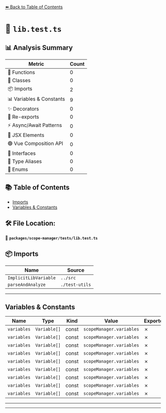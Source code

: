 [⬅️ Back to Table of Contents](../../../index.md)

# 📄 `lib.test.ts`

## 📊 Analysis Summary

| Metric | Count |
|--------|-------|
| 🔧 Functions | 0 |
| 🧱 Classes | 0 |
| 📦 Imports | 2 |
| 📊 Variables & Constants | 9 |
| ✨ Decorators | 0 |
| 🔄 Re-exports | 0 |
| ⚡ Async/Await Patterns | 0 |
| 💠 JSX Elements | 0 |
| 🟢 Vue Composition API | 0 |
| 📐 Interfaces | 0 |
| 📑 Type Aliases | 0 |
| 🎯 Enums | 0 |

## 📚 Table of Contents

- [Imports](#imports)
- [Variables & Constants](#variables-constants)

## 🛠️ File Location:
📂 **`packages/scope-manager/tests/lib.test.ts`**

## 📦 Imports

| Name | Source |
|------|--------|
| `ImplicitLibVariable` | `../src` |
| `parseAndAnalyze` | `./test-utils` |


---

## Variables & Constants

| Name | Type | Kind | Value | Exported |
|------|------|------|-------|----------|
| `variables` | `Variable[]` | const | `scopeManager.variables` | ✗ |
| `variables` | `Variable[]` | const | `scopeManager.variables` | ✗ |
| `variables` | `Variable[]` | const | `scopeManager.variables` | ✗ |
| `variables` | `Variable[]` | const | `scopeManager.variables` | ✗ |
| `variables` | `Variable[]` | const | `scopeManager.variables` | ✗ |
| `variables` | `Variable[]` | const | `scopeManager.variables` | ✗ |
| `variables` | `Variable[]` | const | `scopeManager.variables` | ✗ |
| `variables` | `Variable[]` | const | `scopeManager.variables` | ✗ |
| `variables` | `Variable[]` | const | `scopeManager.variables` | ✗ |


---


---
